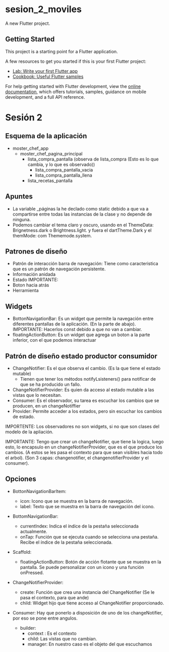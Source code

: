 # sesion_2_moviles

A new Flutter project.

## Getting Started

This project is a starting point for a Flutter application.

A few resources to get you started if this is your first Flutter project:

- [Lab: Write your first Flutter app](https://docs.flutter.dev/get-started/codelab)
- [Cookbook: Useful Flutter samples](https://docs.flutter.dev/cookbook)

For help getting started with Flutter development, view the
[online documentation](https://docs.flutter.dev/), which offers tutorials,
samples, guidance on mobile development, and a full API reference.

# Sesión 2

## Esquema de la aplicación

- moster_chef_app
  - moster_chef_pagina_principal
    - lista_compra_pantalla (observa de lista_compra (Esto es lo que cambia, y lo que es observado))
      - lista_compra_pantalla_vacia
      - lista_compra_pantalla_llena
    - lista_recetas_pantalla

## Apuntes 
- La variable _páginas la he declado como static debido a que va a compartirse entre todas las instancias de la clase y no depende de ninguna.
- Podemos cambiar el tema claro y oscuro, usando en el ThemeData: Brignetness.dark o Brightness.light. y fuera el dartTheme.Dark y el themMode: com Thememode.system.

## Patrones de diseño
- Patrón de interacción barra de navegación: Tiene como caracteristica que es un patrón de navegación persistente.
- Información anidada
- Estado IMPORTANTE: 
- Boton hacia atrás
- Herramienta
## Widgets
- BottonNavigationBar: Es un widget que permite la navegación entre diferentes pantallas de la aplicación. (En la parte de abajo). IMPORTANTE: Hacerlos const debido a que no van a cambiar.
- floatingActionButton: Es un widget que agrega un boton a la parte inferior, con el que podemos interactuar

## Patrón de diseño estado productor consumidor
- ChangeNotifier: Es el que observa el cambio. (Es la que tiene el estado mutable)
  - Tienen que tener los métodos notifyLsisteners() para notificar de que se ha producido un fallo.
- ChangeNotifierProvider: Es quien da acceso al estado mutable a las vistas que lo necesitan.
- Consumer: Es el observador, su tarea es escuchar los cambios que se producen, en un changeNotiffier
- Provider: Permite acceder a los estados, pero sin escuchar  los cambios de estado.

IMPORTENTE: Los observadores no son widgets, si no que son clases del modelo de la apliación.

IMPORTANTE: Tengo que crear un changeNotifier, que tiene la logica, luego esto, lo encapsulo en un changeNotifierProvider, que es el que produce los cambios. (A estos se les pasa el contexto para que sean visibles hacia todo el arbol). (Son 3 capas: changenotifier, el changenotifierProvider y el consumer).

## Opciones
- BottonNavigationBarItem:
  - icon: Icono que se muestra en la barra de navegación.
  - label: Texto que se muestra en la barra de navegación del icono.

- BottomNavigationBar: 
  - currentIndex: Indica el índice de la pestaña seleccionada actualmente.
  - onTap: Función que se ejecuta cuando se selecciona una pestaña. Recibe el índice de la pestaña seleccionada.

- Scaffold:
  - floatingActionButton: Botón de acción flotante que se muestra en la pantalla. Se puede personalizar con un icono y una función onPressed.

- ChangeNotifierProvider:
  - create: Función que crea una instancia del ChangeNotifier (Se le pasa el contexto, para que ande)
  - child: Widget hijo que tiene acceso al ChangeNotifier proporcionado.

- Consumer: Hay que ponerlo a disposición de uno de los changeNotifier, por eso se pone entre angulos.
  - builder:
    - context : Es el contexto
    - child: Las vistas que no cambian.
    - manager: En nuestro caso es el objeto del que escuchamos 